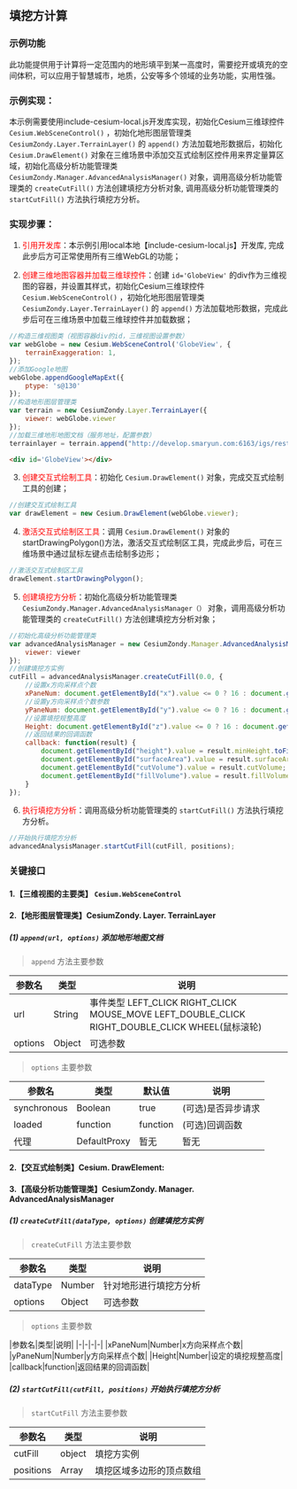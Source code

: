 ## 填挖方计算

### 示例功能

此功能提供用于计算将一定范围内的地形填平到某一高度时，需要挖开或填充的空间体积，可以应用于智慧城市，地质，公安等多个领域的业务功能，实用性强。

### 示例实现：

本示例需要使用include-cesium-local.js开发库实现，初始化Cesium三维球控件 `Cesium.WebSceneControl()` ，初始化地形图层管理类 `CesiumZondy.Layer.TerrainLayer()` 的 `append()` 方法加载地形数据后，初始化 `Cesium.DrawElement()` 对象在三维场景中添加交互式绘制区控件用来界定量算区域，初始化高级分析功能管理类 `CesiumZondy.Manager.AdvancedAnalysisManager()` 对象，调用高级分析功能管理类的 `createCutFill()` 方法创建填挖方分析对象, 调用高级分析功能管理类的 `startCutFill()` 方法执行填挖方分析。

### 实现步骤：

1. <font color=red>引用开发库</font>：本示例引用local本地【include-cesium-local.js】开发库, 完成此步后方可正常使用所有三维WebGL的功能；

2. <font color=red>创建三维地图容器并加载三维球控件</font>：创建 `id='GlobeView'` 的div作为三维视图的容器，并设置其样式，初始化Cesium三维球控件 `Cesium.WebSceneControl()` ，初始化地形图层管理类 `CesiumZondy.Layer.TerrainLayer()` 的 `append()` 方法加载地形数据，完成此步后可在三维场景中加载三维球控件并加载数据；

``` Javascript
//构造三维视图类（视图容器div的id，三维视图设置参数）
var webGlobe = new Cesium.WebSceneControl('GlobeView', {
    terrainExaggeration: 1,
});
//添加Google地图
webGlobe.appendGoogleMapExt({
    ptype: 's@130'
});
//构造地形图层管理类
var terrain = new CesiumZondy.Layer.TerrainLayer({
    viewer: webGlobe.viewer
});
//加载三维地形地图文档（服务地址，配置参数）
terrainlayer = terrain.append("http://develop.smaryun.com:6163/igs/rest/g3d/terrain", {});
```

``` html
<div id='GlobeView'></div>
```

3. <font color=red>创建交互式绘制工具</font>：初始化 `Cesium.DrawElement()` 对象，完成交互式绘制工具的创建；

``` Javascript
//创建交互式绘制工具
var drawElement = new Cesium.DrawElement(webGlobe.viewer);
```

4. <font color=red>激活交互式绘制区工具</font>：调用 `Cesium.DrawElement()` 对象的startDrawingPolygon()方法，激活交互式绘制区工具，完成此步后，可在三维场景中通过鼠标左键点击绘制多边形；

``` Javascript
//激活交互式绘制区工具
drawElement.startDrawingPolygon();
```

5. <font color=red>创建填挖方分析</font>：初始化高级分析功能管理类 `CesiumZondy.Manager.AdvancedAnalysisManager（）` 对象，调用高级分析功能管理类的 `createCutFill()` 方法创建填挖方分析对象；

``` Javascript
//初始化高级分析功能管理类
var advancedAnalysisManager = new CesiumZondy.Manager.AdvancedAnalysisManager({
    viewer: viewer
});
//创建填挖方实例
cutFill = advancedAnalysisManager.createCutFill(0.0, {
    //设置x方向采样点个数
    xPaneNum: document.getElementById("x").value <= 0 ? 16 : document.getElementById("x").value,
    //设置y方向采样点个数参数
    yPaneNum: document.getElementById("y").value <= 0 ? 16 : document.getElementById("y").value,
    //设置填挖规整高度
    Height: document.getElementById("z").value <= 0 ? 16 : document.getElementById("z").value,
    //返回结果的回调函数
    callback: function(result) {
        document.getElementById("height").value = result.minHeight.toFixed(2) + '~' + result.maxHeight.toFixed(2);
        document.getElementById("surfaceArea").value = result.surfaceArea;
        document.getElementById("cutVolume").value = result.cutVolume;
        document.getElementById("fillVolume").value = result.fillVolume;
    }
});
```

6. <font color=red>执行填挖方分析</font>：调用高级分析功能管理类的 `startCutFill()` 方法执行填挖方分析。

``` Javascript
//开始执行填挖方分析
advancedAnalysisManager.startCutFill(cutFill, positions);
```

### 关键接口

#### 1.【三维视图的主要类】 `Cesium.WebSceneControl`

#### 2.【地形图层管理类】CesiumZondy. Layer. TerrainLayer

##### (1) `append(url, options)` 添加地形地图文档

> `append` 方法主要参数

|参数名|类型|说明|
|-|-|-|
|url|String|事件类型 LEFT_CLICK RIGHT_CLICK MOUSE_MOVE LEFT_DOUBLE_CLICK RIGHT_DOUBLE_CLICK WHEEL(鼠标滚轮)|
|options|Object|可选参数|

> `options` 主要参数

|参数名|类型|默认值|说明|
|-|-|-|-|
|synchronous|Boolean|true|(可选)是否异步请求|
|loaded|function|function|(可选)回调函数|
|代理|DefaultProxy|暂无|暂无|

#### 2.【交互式绘制类】Cesium. DrawElement:

#### 3.【高级分析功能管理类】CesiumZondy. Manager. AdvancedAnalysisManager

##### (1) `createCutFill(dataType, options)` 创建填挖方实例

> `createCutFill` 方法主要参数

|参数名|类型|说明|
|-|-|-|
|dataType|Number|针对地形进行填挖方分析|
|options|Object|可选参数|

> `options` 主要参数

|参数名|类型|说明|
|-|-|-|-|
|xPaneNum|Number|x方向采样点个数|
|yPaneNum|Number|y方向采样点个数|
|Height|Number|设定的填挖规整高度|
|callback|function|返回结果的回调函数|

##### (2) `startCutFill(cutFill, positions)` 开始执行填挖方分析

> `startCutFill` 方法主要参数

|参数名|类型|说明|
|-|-|-|
|cutFill|object|填挖方实例|
|positions|Array|填挖区域多边形的顶点数组|

